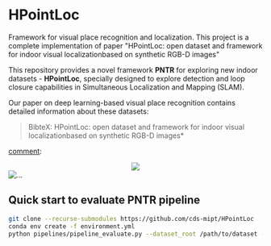 # HPointLoc
Framework for visual place recognition and localization. This project is a complete implementation of paper "HPointLoc: open dataset and framework for indoor visual localizationbased on synthetic RGB-D images"

This repository provides a novel framework **PNTR** for exploring new indoor datasets - **HPointLoc**, specially designed to explore detection and loop closure capabilities in Simultaneous Localization and Mapping (SLAM).

Our paper on deep learning-based visual place recognition contains detailed information about these datasets:
> BibteX: HPointLoc: open dataset and framework for indoor visual localizationbased on synthetic RGB-D images*

[comment]:![image](https://user-images.githubusercontent.com/68793107/130793350-4ccb203d-ebbf-4c0d-aa65-ad3f49d0a874.png)
[comment]: <div style="text-align:center"><img src="https://user-images.githubusercontent.com/68793107/130793350-4ccb203d-ebbf-4c0d-aa65-ad3f49d0a874.png" /></div>
<img align="..." src="https://user-images.githubusercontent.com/68793107/130793350-4ccb203d-ebbf-4c0d-aa65-ad3f49d0a874.png" alt="...">
## Quick start to evaluate PNTR pipeline

```bash
git clone --recurse-submodules https://github.com/cds-mipt/HPointLoc
conda env create -f environment.yml
python pipelines/pipeline_evaluate.py --dataset_root /path/to/dataset --image-retrieval 'patchnetvlad' --keypoints-matching 'superpoint_superglue' --optimizer-cloud 'teaser' -f  
```

